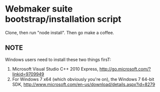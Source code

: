 Webmaker suite bootstrap/installation script
============================================

Clone, then run "node install". Then go make a coffee.

NOTE
----
Windows users need to install these two things firsT:

1. Microsoft Visual Studio C++ 2010 Express, http://go.microsoft.com/?linkid=9709949
2. For Windows 7 x64 (which obviously you're on), the Windows 7 64-bit SDK, http://www.microsoft.com/en-us/download/details.aspx?id=8279
